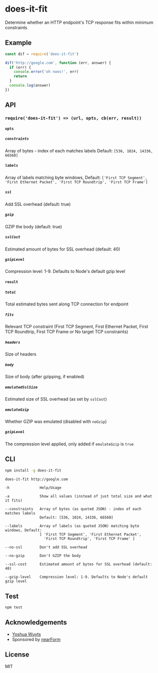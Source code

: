 # does-it-fit

Determine whether an HTTP endpoint's TCP response fits within minimum constraints

## Example

```js
const dif = require('does-it-fit')

dif('http://google.com', function (err, answer) {
  if (err) { 
    console.error('oh noes!', err)
    return
  }
  console.log(answer)
})
```

## API

### `require('does-it-fit') => (url, opts, cb(err, result))`

#### `opts`

##### `constraints`
Array of bytes - index of each matches labels
Default: `[536, 1024, 14336, 66560]`

##### `labels` 
Array of labels matching byte windows, 
Default: `['First TCP Segment', 'First Ethernet Packet', 'First TCP Roundtrip', 'First TCP Frame']`

##### `ssl`
Add SSL overhead (default: true)

##### `gzip` 
GZIP the body (default: true)

##### `sslCost`
Estimated amount of bytes for SSL overhead (default: 40)

##### `gzipLevel`
Compression level: 1-9. Defaults to Node's default gzip level


#### `result`

##### `total` 
Total estimated bytes sent along TCP connection for endpoint

##### `fits`
Relevant TCP constraint (First TCP Segment, First Ethernet Packet, First TCP Roundtrip, First 
TCP Frame or No target TCP constraints)

##### `headers` 
Size of headers

##### `body`
Size of body (after gzipping, if enabled)

##### `emulatedSslSize`
Estimated size of SSL overhead (as set by `sslCost`)

##### `emulateGzip` 
Whether GZIP was emulated (disabled with `noGzip`)

##### `gzipLevel`
The compression level applied, only added if `emulateGzip` is `true`

## CLI

```sh
npm install -g does-it-fit
```

```sh
does-it-fit http://google.com
```

```
-h              Help/Usage

-a              Show all values (instead of just total size and what it fits)

--constraints   Array of bytes (as quoted JSON) - index of each matches labels
                Default: [536, 1024, 14336, 66560]

--labels        Array of labels (as quoted JSON) matching byte windows, Default:
                [ 'First TCP Segment', 'First Ethernet Packet', 
                  'First TCP Roundtrip', 'First TCP Frame' ]

--no-ssl        Don't add SSL overhead

--no-gzip       Don't GZIP the body

--ssl-cost      Estimated amount of bytes for SSL overhead (default: 40)

--gzip-level    Compression level: 1-9. Defaults to Node's default gzip level
```

## Test

```sh
npm test
```

## Acknowledgements

* [Yoshua Wuyts](https://github.com/yoshuawuyts)
* Sponsored by [nearForm](http://nearform.com)

## License

MIT